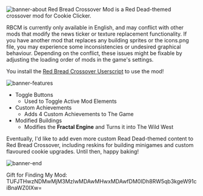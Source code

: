 ![banner-about](https://github.com/samanthastahlke/cookievalley/assets/10996959/76bcb4b0-a446-42ef-a8bd-5ad40ded85df)
Red Bread Crossover Mod is a Red Dead-themed crossover mod for Cookie Clicker.

RBCM is currently only available in English, and may conflict with other mods that modify the news ticker or texture replacement functionality. If you have another mod that replaces any building sprites or the icons.png file, you may experience some inconsistencies or undesired graphical behaviour. Depending on the conflict, these issues might be fixable by adjusting the loading order of mods in the game's settings.

You install the [Red Bread Crossover Userscript](https://voltacceptyt.github.io/redbreadcrossover/RBCM.user.js) to use the mod!

![banner-features](https://github.com/samanthastahlke/cookievalley/assets/10996959/866a7c2c-fcd3-429a-9efa-b0a8264d93ff)
- Toggle Buttons
  - Used to Toggle Active Mod Elements
- Custom Achievements
  - Adds 4 Custom Achievements to The Game
- Modified Buildings
  - Modifies the **Fractal Engine** and Turns it into The Wild West

Eventually, I'd like to add even more custom Read Dead-themed content to Red Bread Crossover, including reskins for building minigames and custom flavoured cookie upgrades. Until then, happy baking!

![banner-end](https://github.com/samanthastahlke/cookievalley/assets/10996959/90fc11d2-2e21-4c70-b8dc-5f62a286e091)

Gift for Finding My Mod: TUFJTHwzNDMwMjM3MzIwMDAwMHwxMDAwfDM0IDh8RW5qb3kgeW91ciBnaWZ0IXw=
